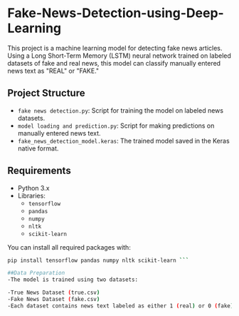 # Fake-News-Detection-using-Deep-Learning

This project is a machine learning model for detecting fake news articles. Using a Long Short-Term Memory (LSTM) neural network trained on labeled datasets of fake and real news, this model can classify manually entered news text as "REAL" or "FAKE."

## Project Structure
- `fake news detection.py`: Script for training the model on labeled news datasets.
- `model loading and prediction.py`: Script for making predictions on manually entered news text.
- `fake_news_detection_model.keras`: The trained model saved in the Keras native format.

## Requirements
- Python 3.x
- Libraries:
  - `tensorflow`
  - `pandas`
  - `numpy`
  - `nltk`
  - `scikit-learn`

You can install all required packages with:
```bash
pip install tensorflow pandas numpy nltk scikit-learn ```

##Data Preparation
-The model is trained using two datasets:

-True News Dataset (true.csv)
-Fake News Dataset (fake.csv)
-Each dataset contains news text labeled as either 1 (real) or 0 (fake). These datasets should be in CSV format with a text column containing the article text.

